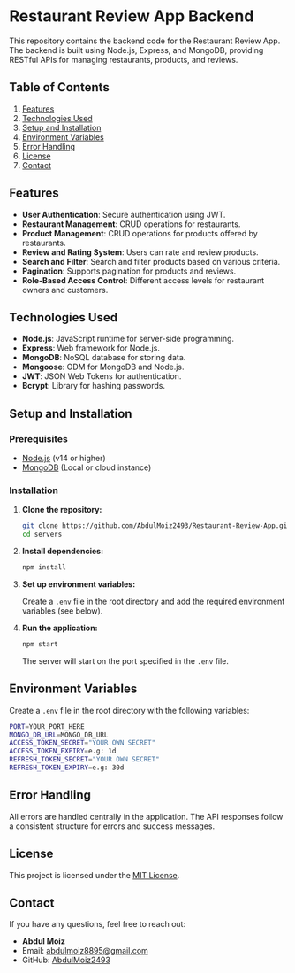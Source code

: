 # Restaurant Review App Backend

This repository contains the backend code for the Restaurant Review App. The backend is built using Node.js, Express, and MongoDB, providing RESTful APIs for managing restaurants, products, and reviews.

## Table of Contents

1. [Features](#features)
2. [Technologies Used](#technologies-used)
3. [Setup and Installation](#setup-and-installation)
4. [Environment Variables](#environment-variables)
5. [Error Handling](#error-handling)
6. [License](#license)
7. [Contact](#contact)

## Features

- **User Authentication**: Secure authentication using JWT.
- **Restaurant Management**: CRUD operations for restaurants.
- **Product Management**: CRUD operations for products offered by restaurants.
- **Review and Rating System**: Users can rate and review products.
- **Search and Filter**: Search and filter products based on various criteria.
- **Pagination**: Supports pagination for products and reviews.
- **Role-Based Access Control**: Different access levels for restaurant owners and customers.

## Technologies Used

- **Node.js**: JavaScript runtime for server-side programming.
- **Express**: Web framework for Node.js.
- **MongoDB**: NoSQL database for storing data.
- **Mongoose**: ODM for MongoDB and Node.js.
- **JWT**: JSON Web Tokens for authentication.
- **Bcrypt**: Library for hashing passwords.

## Setup and Installation

### Prerequisites

- [Node.js](https://nodejs.org/) (v14 or higher)
- [MongoDB](https://www.mongodb.com/) (Local or cloud instance)

### Installation

1. **Clone the repository:**

   ```bash
   git clone https://github.com/AbdulMoiz2493/Restaurant-Review-App.git
   cd servers 
   ```

2. **Install dependencies:**

   ```bash
   npm install
   ```

3. **Set up environment variables:**

   Create a `.env` file in the root directory and add the required environment variables (see below).

4. **Run the application:**

   ```bash
   npm start
   ```

   The server will start on the port specified in the `.env` file.

## Environment Variables

Create a `.env` file in the root directory with the following variables:

```bash
PORT=YOUR_PORT_HERE
MONGO_DB_URL=MONGO_DB_URL
ACCESS_TOKEN_SECRET="YOUR OWN SECRET"
ACCESS_TOKEN_EXPIRY=e.g: 1d
REFRESH_TOKEN_SECRET="YOUR OWN SECRET"
REFRESH_TOKEN_EXPIRY=e.g: 30d
```


## Error Handling

All errors are handled centrally in the application. The API responses follow a consistent structure for errors and success messages.


## License
This project is licensed under the [MIT License](LICENSE).



## Contact
If you have any questions, feel free to reach out:
- **Abdul Moiz**  
- Email: abdulmoiz8895@gmail.com 
- GitHub: [AbdulMoiz2493](https://github.com/AbdulMoiz2493)
 
